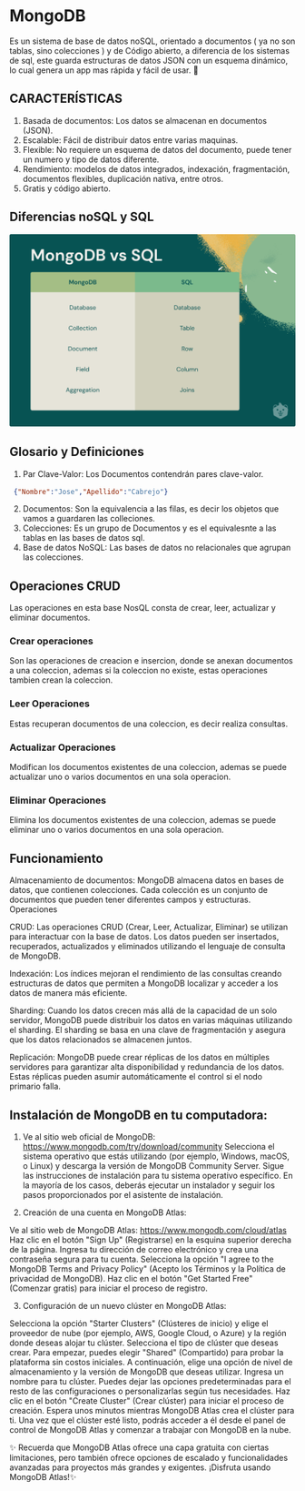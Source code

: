 # MongoDB 

Es un sistema de base de datos noSQL, orientado a documentos ( ya no son tablas, sino colecciones ) y de Código abierto, a diferencia de los sistemas de sql, este guarda estructuras de datos JSON con un esquema dinámico, lo cual genera un app mas rápida y fácil de usar. 🖖

## CARACTERÍSTICAS 

1. Basada de documentos: Los datos se almacenan en documentos (JSON).
2. Escalable: Fácil de distribuir datos entre varias maquinas.
3. Flexible: No requiere un esquema de datos del documento, puede tener un numero y tipo de datos diferente.
4. Rendimiento: modelos de datos integrados, indexación, fragmentación, documentos flexibles, duplicación nativa, entre otros.
5. Gratis y código abierto.

## Diferencias noSQL y SQL

<img src="./img/MongoDB-vs-SQL.png">

## Glosario y Definiciones

1. Par Clave-Valor: Los Documentos contendrán pares clave-valor.

```json
 {"Nombre":"Jose","Apellido":"Cabrejo"}
```
2. Documentos: Son la equivalencia a las filas, es decir los objetos que vamos a guardaren las colleciones.
3. Colecciones: Es un grupo de Documentos y es el equivalesnte a las tablas en las bases de datos sql.
4. Base de datos NoSQL: Las bases de datos no relacionales que agrupan las colecciones.

## Operaciones CRUD

Las operaciones en esta base NosQL consta de crear, leer, actualizar y eliminar documentos.

### Crear operaciones

Son las operaciones de creacion e insercion, donde se anexan documentos a una coleccion, ademas si la coleccion no existe, estas operaciones tambien crean la coleccion.

### Leer Operaciones

Estas recuperan documentos de una coleccion, es decir realiza consultas.

### Actualizar Operaciones

Modifican los documentos existentes de una coleccion, ademas se puede actualizar uno o varios documentos en una sola operacion.

### Eliminar Operaciones

Elimina los documentos existentes de una coleccion, ademas se puede eliminar uno o varios documentos en una sola operacion.

## Funcionamiento

Almacenamiento de documentos: MongoDB almacena datos en bases de datos, que contienen colecciones. Cada colección es un conjunto de documentos que pueden tener diferentes campos y estructuras.
Operaciones 

CRUD: Las operaciones CRUD (Crear, Leer, Actualizar, Eliminar) se utilizan para interactuar con la base de datos. Los datos pueden ser insertados, recuperados, actualizados y eliminados utilizando el lenguaje de consulta de MongoDB.

Indexación: Los índices mejoran el rendimiento de las consultas creando estructuras de datos que permiten a MongoDB localizar y acceder a los datos de manera más eficiente.

Sharding: Cuando los datos crecen más allá de la capacidad de un solo servidor, MongoDB puede distribuir los datos en varias máquinas utilizando el sharding. El sharding se basa en una clave de fragmentación y asegura que los datos relacionados se almacenen juntos.

Replicación: MongoDB puede crear réplicas de los datos en múltiples servidores para garantizar alta disponibilidad y redundancia de los datos. Estas réplicas pueden asumir automáticamente el control si el nodo primario falla.

## Instalación de MongoDB en tu computadora:

1. Ve al sitio web oficial de MongoDB: https://www.mongodb.com/try/download/community
Selecciona el sistema operativo que estás utilizando (por ejemplo, Windows, macOS, o Linux) y descarga la versión de MongoDB Community Server.
Sigue las instrucciones de instalación para tu sistema operativo específico. En la mayoría de los casos, deberás ejecutar un instalador y seguir los pasos proporcionados por el asistente de instalación.

2. Creación de una cuenta en MongoDB Atlas:

Ve al sitio web de MongoDB Atlas: https://www.mongodb.com/cloud/atlas
Haz clic en el botón "Sign Up" (Registrarse) en la esquina superior derecha de la página.
Ingresa tu dirección de correo electrónico y crea una contraseña segura para tu cuenta.
Selecciona la opción "I agree to the MongoDB Terms and Privacy Policy" (Acepto los Términos y la Política de privacidad de MongoDB).
Haz clic en el botón "Get Started Free" (Comenzar gratis) para iniciar el proceso de registro.

3. Configuración de un nuevo clúster en MongoDB Atlas:

Selecciona la opción "Starter Clusters" (Clústeres de inicio) y elige el proveedor de nube (por ejemplo, AWS, Google Cloud, o Azure) y la región donde deseas alojar tu clúster.
Selecciona el tipo de clúster que deseas crear. Para empezar, puedes elegir "Shared" (Compartido) para probar la plataforma sin costos iniciales.
A continuación, elige una opción de nivel de almacenamiento y la versión de MongoDB que deseas utilizar.
Ingresa un nombre para tu clúster. Puedes dejar las opciones predeterminadas para el resto de las configuraciones o personalizarlas según tus necesidades.
Haz clic en el botón "Create Cluster" (Crear clúster) para iniciar el proceso de creación.
Espera unos minutos mientras MongoDB Atlas crea el clúster para ti. Una vez que el clúster esté listo, podrás acceder a él desde el panel de control de MongoDB Atlas y comenzar a trabajar con MongoDB en la nube.

✨ Recuerda que MongoDB Atlas ofrece una capa gratuita con ciertas limitaciones, pero también ofrece opciones de escalado y funcionalidades avanzadas para proyectos más grandes y exigentes. ¡Disfruta usando MongoDB Atlas!✨
